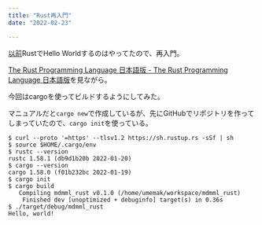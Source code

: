 ```yaml
---
title: "Rust再入門"
date: "2022-02-23"

---
```


[以前](https://umemak.github.io/blog/posts/2020/08/01_hello_rust/)RustでHello Worldするのはやってたので、再入門。

[The Rust Programming Language 日本語版 - The Rust Programming Language 日本語版](https://doc.rust-jp.rs/book-ja/title-page.html)を見ながら。


今回はcargoを使ってビルドするようにしてみた。

マニュアルだと`cargo new`で作成しているが、先にGitHubでリポジトリを作ってしまっていたので、`cargo init`を使っている。
```
$ curl --proto '=https' --tlsv1.2 https://sh.rustup.rs -sSf | sh
$ source $HOME/.cargo/env
$ rustc --version
rustc 1.58.1 (db9d1b20b 2022-01-20)
$ cargo --version
cargo 1.58.0 (f01b232bc 2022-01-19)
$ cargo init
$ cargo build
   Compiling mdmml_rust v0.1.0 (/home/umemak/workspace/mdmml_rust)
    Finished dev [unoptimized + debuginfo] target(s) in 0.36s
$ ./target/debug/mdmml_rust 
Hello, world!
```
